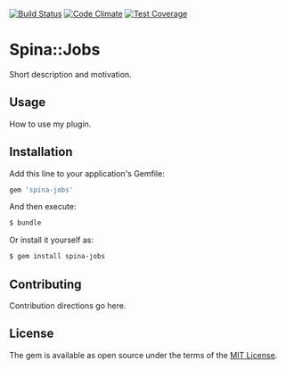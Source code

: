 [![Build Status](https://travis-ci.org/initforthe/spina-blog.svg?branch=master)](https://travis-ci.org/initforthe/spina-blog) [![Code Climate](https://codeclimate.com/github/initforthe/spina-blog/badges/gpa.svg)](https://codeclimate.com/github/initforthe/spina-blog) [![Test Coverage](https://codeclimate.com/github/initforthe/spina-blog/badges/coverage.svg)](https://codeclimate.com/github/initforthe/spina-blog/coverage)

# Spina::Jobs
Short description and motivation.

## Usage
How to use my plugin.

## Installation
Add this line to your application's Gemfile:

```ruby
gem 'spina-jobs'
```

And then execute:
```bash
$ bundle
```

Or install it yourself as:
```bash
$ gem install spina-jobs
```

## Contributing
Contribution directions go here.

## License
The gem is available as open source under the terms of the [MIT License](http://opensource.org/licenses/MIT).
